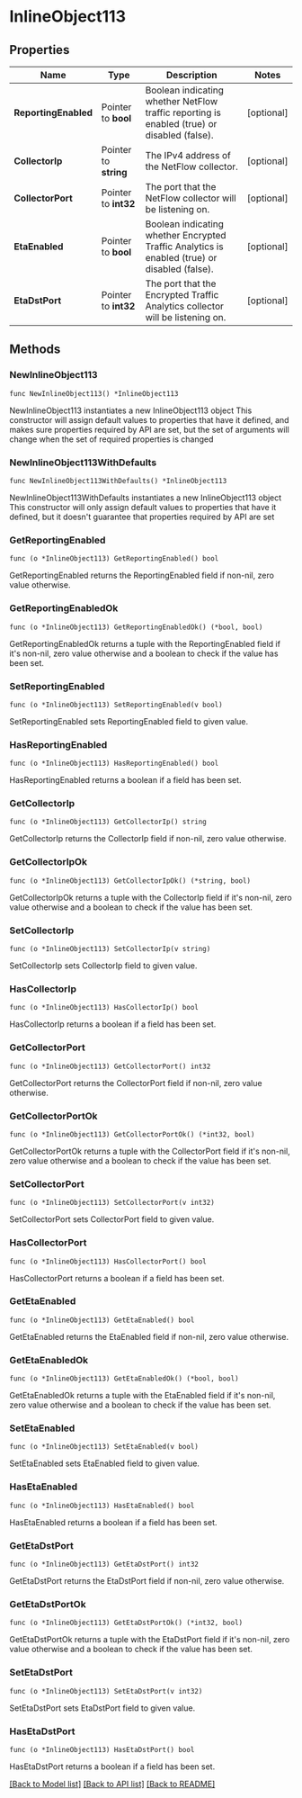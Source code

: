 # InlineObject113

## Properties

Name | Type | Description | Notes
------------ | ------------- | ------------- | -------------
**ReportingEnabled** | Pointer to **bool** | Boolean indicating whether NetFlow traffic reporting is enabled (true) or disabled (false). | [optional] 
**CollectorIp** | Pointer to **string** | The IPv4 address of the NetFlow collector. | [optional] 
**CollectorPort** | Pointer to **int32** | The port that the NetFlow collector will be listening on. | [optional] 
**EtaEnabled** | Pointer to **bool** | Boolean indicating whether Encrypted Traffic Analytics is enabled (true) or disabled (false). | [optional] 
**EtaDstPort** | Pointer to **int32** | The port that the Encrypted Traffic Analytics collector will be listening on. | [optional] 

## Methods

### NewInlineObject113

`func NewInlineObject113() *InlineObject113`

NewInlineObject113 instantiates a new InlineObject113 object
This constructor will assign default values to properties that have it defined,
and makes sure properties required by API are set, but the set of arguments
will change when the set of required properties is changed

### NewInlineObject113WithDefaults

`func NewInlineObject113WithDefaults() *InlineObject113`

NewInlineObject113WithDefaults instantiates a new InlineObject113 object
This constructor will only assign default values to properties that have it defined,
but it doesn't guarantee that properties required by API are set

### GetReportingEnabled

`func (o *InlineObject113) GetReportingEnabled() bool`

GetReportingEnabled returns the ReportingEnabled field if non-nil, zero value otherwise.

### GetReportingEnabledOk

`func (o *InlineObject113) GetReportingEnabledOk() (*bool, bool)`

GetReportingEnabledOk returns a tuple with the ReportingEnabled field if it's non-nil, zero value otherwise
and a boolean to check if the value has been set.

### SetReportingEnabled

`func (o *InlineObject113) SetReportingEnabled(v bool)`

SetReportingEnabled sets ReportingEnabled field to given value.

### HasReportingEnabled

`func (o *InlineObject113) HasReportingEnabled() bool`

HasReportingEnabled returns a boolean if a field has been set.

### GetCollectorIp

`func (o *InlineObject113) GetCollectorIp() string`

GetCollectorIp returns the CollectorIp field if non-nil, zero value otherwise.

### GetCollectorIpOk

`func (o *InlineObject113) GetCollectorIpOk() (*string, bool)`

GetCollectorIpOk returns a tuple with the CollectorIp field if it's non-nil, zero value otherwise
and a boolean to check if the value has been set.

### SetCollectorIp

`func (o *InlineObject113) SetCollectorIp(v string)`

SetCollectorIp sets CollectorIp field to given value.

### HasCollectorIp

`func (o *InlineObject113) HasCollectorIp() bool`

HasCollectorIp returns a boolean if a field has been set.

### GetCollectorPort

`func (o *InlineObject113) GetCollectorPort() int32`

GetCollectorPort returns the CollectorPort field if non-nil, zero value otherwise.

### GetCollectorPortOk

`func (o *InlineObject113) GetCollectorPortOk() (*int32, bool)`

GetCollectorPortOk returns a tuple with the CollectorPort field if it's non-nil, zero value otherwise
and a boolean to check if the value has been set.

### SetCollectorPort

`func (o *InlineObject113) SetCollectorPort(v int32)`

SetCollectorPort sets CollectorPort field to given value.

### HasCollectorPort

`func (o *InlineObject113) HasCollectorPort() bool`

HasCollectorPort returns a boolean if a field has been set.

### GetEtaEnabled

`func (o *InlineObject113) GetEtaEnabled() bool`

GetEtaEnabled returns the EtaEnabled field if non-nil, zero value otherwise.

### GetEtaEnabledOk

`func (o *InlineObject113) GetEtaEnabledOk() (*bool, bool)`

GetEtaEnabledOk returns a tuple with the EtaEnabled field if it's non-nil, zero value otherwise
and a boolean to check if the value has been set.

### SetEtaEnabled

`func (o *InlineObject113) SetEtaEnabled(v bool)`

SetEtaEnabled sets EtaEnabled field to given value.

### HasEtaEnabled

`func (o *InlineObject113) HasEtaEnabled() bool`

HasEtaEnabled returns a boolean if a field has been set.

### GetEtaDstPort

`func (o *InlineObject113) GetEtaDstPort() int32`

GetEtaDstPort returns the EtaDstPort field if non-nil, zero value otherwise.

### GetEtaDstPortOk

`func (o *InlineObject113) GetEtaDstPortOk() (*int32, bool)`

GetEtaDstPortOk returns a tuple with the EtaDstPort field if it's non-nil, zero value otherwise
and a boolean to check if the value has been set.

### SetEtaDstPort

`func (o *InlineObject113) SetEtaDstPort(v int32)`

SetEtaDstPort sets EtaDstPort field to given value.

### HasEtaDstPort

`func (o *InlineObject113) HasEtaDstPort() bool`

HasEtaDstPort returns a boolean if a field has been set.


[[Back to Model list]](../README.md#documentation-for-models) [[Back to API list]](../README.md#documentation-for-api-endpoints) [[Back to README]](../README.md)


